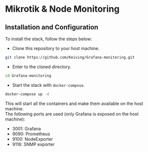 # Mikrotik & Node Monitoring

## Installation and Configuration

To install the stack, follow the steps below:

- Clone this repository to your host machine.
```bash
git clone https://github.com/Keiving/Grafana-monitoring.git
```

- Enter to the cloned directory.
```bash
cd Grafana-monitoring
```

 - Start the stack with `docker-compose`.
```bash
docker-compose up -d
```

This will start all the containers and make them available on the host machine.
<br/>The following ports are used (only Grafana is exposed on the host machine):
- 3001: Grafana
- 9090: Prometheus
- 9100: NodeExporter
- 9116: SNMP exporter